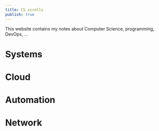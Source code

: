 ```yaml
---
title: CS scrolls
publish: true
---
```


This website contains my notes about Computer Science, programming, DevOps, ...


# Systems 

# Cloud


# Automation

# Network